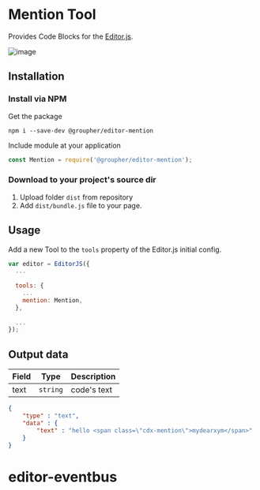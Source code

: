 
# Mention Tool

Provides Code Blocks for the [Editor.js](https://editorjs.io).

![image](https://user-images.githubusercontent.com/6184465/65400436-c0ec9680-ddf4-11e9-9b18-6820a436d9c1.png)


## Installation

### Install via NPM

Get the package

```shell
npm i --save-dev @groupher/editor-mention
```

Include module at your application

```javascript
const Mention = require('@groupher/editor-mention');
```

### Download to your project's source dir

1. Upload folder `dist` from repository
2. Add `dist/bundle.js` file to your page.

## Usage

Add a new Tool to the `tools` property of the Editor.js initial config.

```javascript
var editor = EditorJS({
  ...
  
  tools: {
    ...
    mention: Mention,
  },
  
  ...
});
```

## Output data

| Field     | Type     | Description          |
| --------- | -------- | -------------------- |
| text      | `string` | code's text         |


```json
{
    "type" : "text",
    "data" : {
        "text" : "hello <span class=\"cdx-mention\">mydearxym</span>"
    }
}
```
# editor-eventbus
